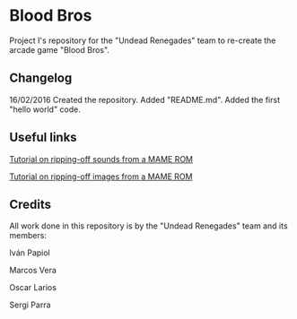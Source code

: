 # Blood Bros

Project I's repository for the "Undead Renegades" team to re-create the arcade game "Blood Bros".


## Changelog

16/02/2016 Created the repository. Added "README.md". Added the first "hello world" code.


## Useful links

[Tutorial on ripping-off sounds from a MAME ROM](http://www.vpforums.org/index.php?app=tutorials&article=54)

[Tutorial on ripping-off images from a MAME ROM](http://soronline.net/mamerips.htm)


## Credits

All work done in this repository is by the "Undead Renegades" team and its members:


Iván Papiol

Marcos Vera

Oscar Larios

Sergi Parra
